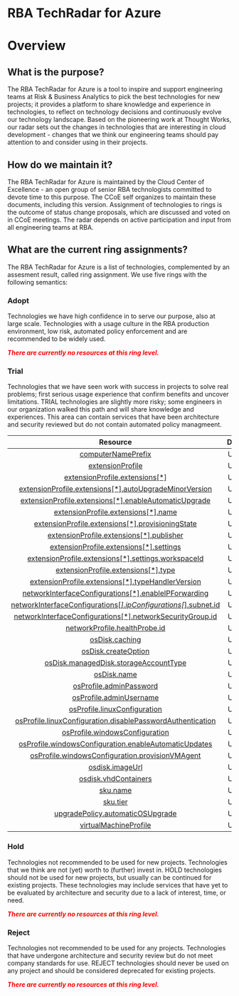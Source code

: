 
RBA TechRadar for Azure
=======================

# Overview

## What is the purpose?


The RBA TechRadar for Azure is a tool to inspire and support engineering teams at Risk & Business Analytics to pick the best technologies for new projects; it provides a platform to share knowledge and experience in technologies, to reflect on technology decisions and continuously evolve our technology landscape.  Based on the pioneering work at Thought Works, our radar sets out the changes in technologies that are interesting in cloud development - changes that we think our engineering teams should pay attention to and consider using in their projects.
## How do we maintain it?


The RBA TechRadar for Azure is maintained by the Cloud Center of Excellence - an open group of senior RBA technologists committed to devote time to this purpose.  The CCoE self organizes to maintain these documents, including this version.  Assignment of technologies to rings is the outcome of status change proposals, which are discussed and voted on in CCoE meetings.  The radar depends on active participation and input from all engineering teams at RBA.
## What are the current ring assignments?


The RBA TechRadar for Azure is a list of technologies, complemented by an assesment result, called ring assignment.  We use five rings with the following semantics:
### Adopt


Technologies we have high confidence in to serve our purpose, also at large scale.  Technologies with a usage culture in the RBA production environment, low risk, automated policy enforcement and are recommended to be widely used.  
  
***<font color="red"> There are currently no resources at this ring level. </font>***
### Trial


Technologies that we have seen work with success in projects to solve real problems;  first serious usage experience that confirm benefits and uncover limitations.  TRIAL technologies are slightly more risky; some engineers in our organization walked this path and will share knowledge and experiences.  This area can contain services that have been architecture and security reviewed but do not contain automated policy managmeent.  

|Resource|Description|Path|Status|
| :---: | :---: | :---: | :---: |
|[computerNamePrefix](https://github.com/openrba/python-azure-techradar/tree/master/Microsoft.Compute/VirtualMachineScaleSets/computerNamePrefix)|UNKNOWN|Microsoft.Compute/VirtualMachineScaleSets/computerNamePrefix|TRIAL|
|[extensionProfile](https://github.com/openrba/python-azure-techradar/tree/master/Microsoft.Compute/VirtualMachineScaleSets/extensionProfile)|UNKNOWN|Microsoft.Compute/VirtualMachineScaleSets/extensionProfile|TRIAL|
|[extensionProfile.extensions[*]](https://github.com/openrba/python-azure-techradar/tree/master/Microsoft.Compute/VirtualMachineScaleSets/extensionProfile.extensions[*])|UNKNOWN|Microsoft.Compute/VirtualMachineScaleSets/extensionProfile.extensions[*]|TRIAL|
|[extensionProfile.extensions[*].autoUpgradeMinorVersion](https://github.com/openrba/python-azure-techradar/tree/master/Microsoft.Compute/VirtualMachineScaleSets/extensionProfile.extensions[*].autoUpgradeMinorVersion)|UNKNOWN|Microsoft.Compute/VirtualMachineScaleSets/extensionProfile.extensions[*].autoUpgradeMinorVersion|TRIAL|
|[extensionProfile.extensions[*].enableAutomaticUpgrade](https://github.com/openrba/python-azure-techradar/tree/master/Microsoft.Compute/VirtualMachineScaleSets/extensionProfile.extensions[*].enableAutomaticUpgrade)|UNKNOWN|Microsoft.Compute/VirtualMachineScaleSets/extensionProfile.extensions[*].enableAutomaticUpgrade|TRIAL|
|[extensionProfile.extensions[*].name](https://github.com/openrba/python-azure-techradar/tree/master/Microsoft.Compute/VirtualMachineScaleSets/extensionProfile.extensions[*].name)|UNKNOWN|Microsoft.Compute/VirtualMachineScaleSets/extensionProfile.extensions[*].name|TRIAL|
|[extensionProfile.extensions[*].provisioningState](https://github.com/openrba/python-azure-techradar/tree/master/Microsoft.Compute/VirtualMachineScaleSets/extensionProfile.extensions[*].provisioningState)|UNKNOWN|Microsoft.Compute/VirtualMachineScaleSets/extensionProfile.extensions[*].provisioningState|TRIAL|
|[extensionProfile.extensions[*].publisher](https://github.com/openrba/python-azure-techradar/tree/master/Microsoft.Compute/VirtualMachineScaleSets/extensionProfile.extensions[*].publisher)|UNKNOWN|Microsoft.Compute/VirtualMachineScaleSets/extensionProfile.extensions[*].publisher|TRIAL|
|[extensionProfile.extensions[*].settings](https://github.com/openrba/python-azure-techradar/tree/master/Microsoft.Compute/VirtualMachineScaleSets/extensionProfile.extensions[*].settings)|UNKNOWN|Microsoft.Compute/VirtualMachineScaleSets/extensionProfile.extensions[*].settings|TRIAL|
|[extensionProfile.extensions[*].settings.workspaceId](https://github.com/openrba/python-azure-techradar/tree/master/Microsoft.Compute/VirtualMachineScaleSets/extensionProfile.extensions[*].settings.workspaceId)|UNKNOWN|Microsoft.Compute/VirtualMachineScaleSets/extensionProfile.extensions[*].settings.workspaceId|TRIAL|
|[extensionProfile.extensions[*].type](https://github.com/openrba/python-azure-techradar/tree/master/Microsoft.Compute/VirtualMachineScaleSets/extensionProfile.extensions[*].type)|UNKNOWN|Microsoft.Compute/VirtualMachineScaleSets/extensionProfile.extensions[*].type|TRIAL|
|[extensionProfile.extensions[*].typeHandlerVersion](https://github.com/openrba/python-azure-techradar/tree/master/Microsoft.Compute/VirtualMachineScaleSets/extensionProfile.extensions[*].typeHandlerVersion)|UNKNOWN|Microsoft.Compute/VirtualMachineScaleSets/extensionProfile.extensions[*].typeHandlerVersion|TRIAL|
|[networkInterfaceConfigurations[*].enableIPForwarding](https://github.com/openrba/python-azure-techradar/tree/master/Microsoft.Compute/VirtualMachineScaleSets/networkInterfaceConfigurations[*].enableIPForwarding)|UNKNOWN|Microsoft.Compute/VirtualMachineScaleSets/networkInterfaceConfigurations[*].enableIPForwarding|TRIAL|
|[networkInterfaceConfigurations[*].ipConfigurations[*].subnet.id](https://github.com/openrba/python-azure-techradar/tree/master/Microsoft.Compute/VirtualMachineScaleSets/networkInterfaceConfigurations[*].ipConfigurations[*].subnet.id)|UNKNOWN|Microsoft.Compute/VirtualMachineScaleSets/networkInterfaceConfigurations[*].ipConfigurations[*].subnet.id|TRIAL|
|[networkInterfaceConfigurations[*].networkSecurityGroup.id](https://github.com/openrba/python-azure-techradar/tree/master/Microsoft.Compute/VirtualMachineScaleSets/networkInterfaceConfigurations[*].networkSecurityGroup.id)|UNKNOWN|Microsoft.Compute/VirtualMachineScaleSets/networkInterfaceConfigurations[*].networkSecurityGroup.id|TRIAL|
|[networkProfile.healthProbe.id](https://github.com/openrba/python-azure-techradar/tree/master/Microsoft.Compute/VirtualMachineScaleSets/networkProfile.healthProbe.id)|UNKNOWN|Microsoft.Compute/VirtualMachineScaleSets/networkProfile.healthProbe.id|TRIAL|
|[osDisk.caching](https://github.com/openrba/python-azure-techradar/tree/master/Microsoft.Compute/VirtualMachineScaleSets/osDisk.caching)|UNKNOWN|Microsoft.Compute/VirtualMachineScaleSets/osDisk.caching|TRIAL|
|[osDisk.createOption](https://github.com/openrba/python-azure-techradar/tree/master/Microsoft.Compute/VirtualMachineScaleSets/osDisk.createOption)|UNKNOWN|Microsoft.Compute/VirtualMachineScaleSets/osDisk.createOption|TRIAL|
|[osDisk.managedDisk.storageAccountType](https://github.com/openrba/python-azure-techradar/tree/master/Microsoft.Compute/VirtualMachineScaleSets/osDisk.managedDisk.storageAccountType)|UNKNOWN|Microsoft.Compute/VirtualMachineScaleSets/osDisk.managedDisk.storageAccountType|TRIAL|
|[osDisk.name](https://github.com/openrba/python-azure-techradar/tree/master/Microsoft.Compute/VirtualMachineScaleSets/osDisk.name)|UNKNOWN|Microsoft.Compute/VirtualMachineScaleSets/osDisk.name|TRIAL|
|[osProfile.adminPassword](https://github.com/openrba/python-azure-techradar/tree/master/Microsoft.Compute/VirtualMachineScaleSets/osProfile.adminPassword)|UNKNOWN|Microsoft.Compute/VirtualMachineScaleSets/osProfile.adminPassword|TRIAL|
|[osProfile.adminUsername](https://github.com/openrba/python-azure-techradar/tree/master/Microsoft.Compute/VirtualMachineScaleSets/osProfile.adminUsername)|UNKNOWN|Microsoft.Compute/VirtualMachineScaleSets/osProfile.adminUsername|TRIAL|
|[osProfile.linuxConfiguration](https://github.com/openrba/python-azure-techradar/tree/master/Microsoft.Compute/VirtualMachineScaleSets/osProfile.linuxConfiguration)|UNKNOWN|Microsoft.Compute/VirtualMachineScaleSets/osProfile.linuxConfiguration|TRIAL|
|[osProfile.linuxConfiguration.disablePasswordAuthentication](https://github.com/openrba/python-azure-techradar/tree/master/Microsoft.Compute/VirtualMachineScaleSets/osProfile.linuxConfiguration.disablePasswordAuthentication)|UNKNOWN|Microsoft.Compute/VirtualMachineScaleSets/osProfile.linuxConfiguration.disablePasswordAuthentication|TRIAL|
|[osProfile.windowsConfiguration](https://github.com/openrba/python-azure-techradar/tree/master/Microsoft.Compute/VirtualMachineScaleSets/osProfile.windowsConfiguration)|UNKNOWN|Microsoft.Compute/VirtualMachineScaleSets/osProfile.windowsConfiguration|TRIAL|
|[osProfile.windowsConfiguration.enableAutomaticUpdates](https://github.com/openrba/python-azure-techradar/tree/master/Microsoft.Compute/VirtualMachineScaleSets/osProfile.windowsConfiguration.enableAutomaticUpdates)|UNKNOWN|Microsoft.Compute/VirtualMachineScaleSets/osProfile.windowsConfiguration.enableAutomaticUpdates|TRIAL|
|[osProfile.windowsConfiguration.provisionVMAgent](https://github.com/openrba/python-azure-techradar/tree/master/Microsoft.Compute/VirtualMachineScaleSets/osProfile.windowsConfiguration.provisionVMAgent)|UNKNOWN|Microsoft.Compute/VirtualMachineScaleSets/osProfile.windowsConfiguration.provisionVMAgent|TRIAL|
|[osdisk.imageUrl](https://github.com/openrba/python-azure-techradar/tree/master/Microsoft.Compute/VirtualMachineScaleSets/osdisk.imageUrl)|UNKNOWN|Microsoft.Compute/VirtualMachineScaleSets/osdisk.imageUrl|TRIAL|
|[osdisk.vhdContainers](https://github.com/openrba/python-azure-techradar/tree/master/Microsoft.Compute/VirtualMachineScaleSets/osdisk.vhdContainers)|UNKNOWN|Microsoft.Compute/VirtualMachineScaleSets/osdisk.vhdContainers|TRIAL|
|[sku.name](https://github.com/openrba/python-azure-techradar/tree/master/Microsoft.Compute/VirtualMachineScaleSets/sku.name)|UNKNOWN|Microsoft.Compute/VirtualMachineScaleSets/sku.name|TRIAL|
|[sku.tier](https://github.com/openrba/python-azure-techradar/tree/master/Microsoft.Compute/VirtualMachineScaleSets/sku.tier)|UNKNOWN|Microsoft.Compute/VirtualMachineScaleSets/sku.tier|TRIAL|
|[upgradePolicy.automaticOSUpgrade](https://github.com/openrba/python-azure-techradar/tree/master/Microsoft.Compute/VirtualMachineScaleSets/upgradePolicy.automaticOSUpgrade)|UNKNOWN|Microsoft.Compute/VirtualMachineScaleSets/upgradePolicy.automaticOSUpgrade|TRIAL|
|[virtualMachineProfile](https://github.com/openrba/python-azure-techradar/tree/master/Microsoft.Compute/VirtualMachineScaleSets/virtualMachineProfile)|UNKNOWN|Microsoft.Compute/VirtualMachineScaleSets/virtualMachineProfile|TRIAL|

### Hold


Technologies not recommended to be used for new projects. Technologies that we think are not (yet) worth to (further) invest in.  HOLD technologies should not be used for new projects, but usually can be continued for existing projects.  These technologies may include services that have yet to be evaluated by architecture and security due to a lack of interest, time, or need.  
  
***<font color="red"> There are currently no resources at this ring level. </font>***
### Reject


Technologies not recommended to be used for any projects. Technologies that have undergone architecture and security review but do not meet company standards for use.  REJECT technologies should never be used on any project and should be considered deprecated for existing projects.  
  
***<font color="red"> There are currently no resources at this ring level. </font>***